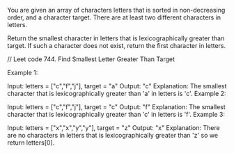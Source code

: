 You are given an array of characters letters that is sorted in non-decreasing order, and a character target. There are at least two different characters in letters.

Return the smallest character in letters that is lexicographically greater than target. If such a character does not exist, return the first character in letters.

 // Leet code 744. Find Smallest Letter Greater Than Target

Example 1:

Input: letters = ["c","f","j"], target = "a"
Output: "c"
Explanation: The smallest character that is lexicographically greater than 'a' in letters is 'c'.
Example 2:

Input: letters = ["c","f","j"], target = "c"
Output: "f"
Explanation: The smallest character that is lexicographically greater than 'c' in letters is 'f'.
Example 3:

Input: letters = ["x","x","y","y"], target = "z"
Output: "x"
Explanation: There are no characters in letters that is lexicographically greater than 'z' so we return letters[0].
